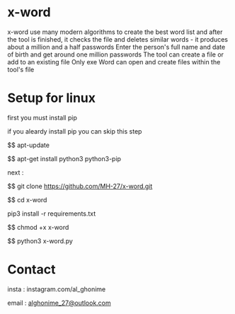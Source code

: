 # x-word

x-word use many modern algorithms
to create the best word list 
and after the tool is finished, 
it checks the file and deletes 
similar words - it produces 
about a million and a half passwords
Enter the person's full name and
date of birth and get around one
million passwords
The tool can create a file or add to an existing file
Only exe Word can open and create files within the tool's file
# Setup for linux

first you must install pip 

if you aleardy install pip you can skip this step

$$ apt-update

$$ apt-get install python3 python3-pip

next :

$$ git clone https://github.com/MH-27/x-word.git

$$ cd x-word

pip3 install -r  requirements.txt

$$ chmod +x x-word

$$ python3 x-word.py


# Contact

insta : instagram.com/al_ghonime

email : alghonime_27@outlook.com


